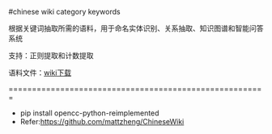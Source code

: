 #chinese wiki category keywords

根据关键词抽取所需的语料，用于命名实体识别、关系抽取、知识图谱和智能问答系统

支持：正则提取和计数提取

语料文件：[wiki下载](https://dumps.wikimedia.org/zhwiki/)

=======================================================
* pip install opencc-python-reimplemented
* Refer:https://github.com/mattzheng/ChineseWiki

